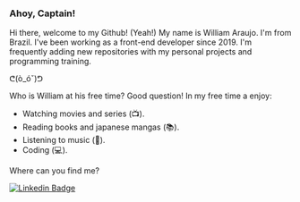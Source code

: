 ### Ahoy, Captain!

Hi there, welcome to my Github! (Yeah!)
My name is William Araujo. I'm from Brazil. I've been working as a front-end developer since 2019.
I'm frequently adding new repositories with my personal projects and programming training.

ᕦ(ò_óˇ)ᕤ

Who is William at his free time? Good question! In my free time a enjoy:
- Watching movies and series (📺).
- Reading books and japanese mangas (📚).
- Listening to music (🎵).
- Coding (💻).

Where can you find me?

[![Linkedin Badge](https://img.shields.io/badge/-LinkedIn-blue?style=flat-square&logo=Linkedin&logoColor=white&link=https://www.linkedin.com/in/william-araujo-516987112)](https://www.linkedin.com/in/william-araujo-516987112)


<!--
**TechWilli/TechWilli** is a ✨ _special_ ✨ repository because its `README.md` (this file) appears on your GitHub profile.

Here are some ideas to get you started:

- 🔭 I’m currently working on ...
- 🌱 I’m currently learning ...
- 👯 I’m looking to collaborate on ...
- 🤔 I’m looking for help with ...
- 💬 Ask me about ...
- 📫 How to reach me: ...
- 😄 Pronouns: ...
- ⚡ Fun fact: ...
-->
